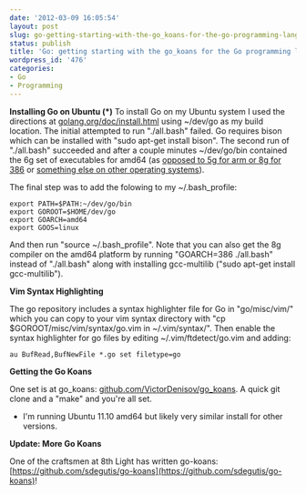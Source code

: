```yaml
---
date: '2012-03-09 16:05:54'
layout: post
slug: go-getting-starting-with-the-go_koans-for-the-go-programming-language
status: publish
title: 'Go: getting starting with the go_koans for the Go programming language'
wordpress_id: '476'
categories:
- Go
- Programming
---
```


**Installing Go on Ubuntu (*)**
To install Go on my Ubuntu system I used the directions at [golang.org/doc/install.html](http://golang.org/doc/install.html) using ~/dev/go as my build location. The initial attempted to run "./all.bash" failed. Go requires bison which can be installed with "sudo apt-get install bison". The second run of "./all.bash" succeeded and after a couple minutes ~/dev/go/bin contained the 6g set of executables for amd64 (as [opposed to 5g for arm or 8g for 386](http://golang.org/doc/go_faq.html#What_kind_of_a_name_is_6g) or [something else on other operating systems](http://golang.org/doc/install.html#fetch)).

The final step was to add the folowing to my ~/.bash_profile:

    
    export PATH=$PATH:~/dev/go/bin
    export GOROOT=$HOME/dev/go
    export GOARCH=amd64
    export GOOS=linux


And then run "source ~/.bash_profile". Note that you can also get the 8g compiler on the amd64 platform by running "GOARCH=386 ./all.bash" instead of "./all.bash" along with installing gcc-multilib ("sudo apt-get install gcc-multilib").

**Vim Syntax Highlighting**

The go repository includes a syntax highlighter file for Go in "go/misc/vim/" which you can copy to your vim syntax directory with "cp $GOROOT/misc/vim/syntax/go.vim in ~/.vim/syntax/". Then enable the syntax highlighter for go files by editing ~/.vim/ftdetect/go.vim and adding:

    
    au BufRead,BufNewFile *.go set filetype=go




**Getting the Go Koans**

One set is at go_koans: [github.com/VictorDenisov/go_koans](https://github.com/VictorDenisov/go_koans). A quick git clone and a "make" and you're all set.

* I'm running Ubuntu 11.10 amd64 but likely very similar install for other versions.

**Update: More Go Koans**

One of the craftsmen at 8th Light has written go-koans: [https://github.com/sdegutis/go-koans](https://github.com/sdegutis/go-koans)!
